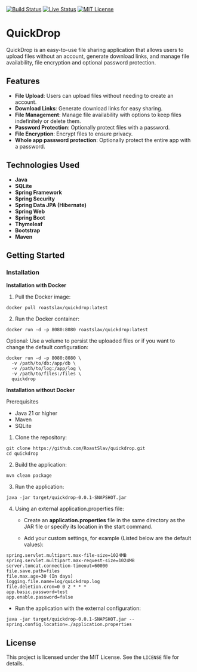 [![Build Status](https://jenkins.tyron.rocks/buildStatus/icon?job=quickdrop)](https://jenkins.tyron.rocks/job/quickdrop)
[![Live Status](https://img.shields.io/badge/status-live-brightgreen)](https://quickdrop.tyron.rocks)
[![MIT License](https://img.shields.io/badge/License-MIT-yellow.svg)](https://opensource.org/licenses/MIT)

# QuickDrop

QuickDrop is an easy-to-use file sharing application that allows users to upload files without an account,
generate download links, and manage file availability, file encryption and optional password
protection.


## Features

- **File Upload**: Users can upload files without needing to create an account.
- **Download Links**: Generate download links for easy sharing.
- **File Management**: Manage file availability with options to keep files indefinitely or delete them.
- **Password Protection**: Optionally protect files with a password.
- **File Encryption**: Encrypt files to ensure privacy.
- **Whole app password protection**: Optionally protect the entire app with a password.

## Technologies Used

- **Java**
- **SQLite**
- **Spring Framework**
- **Spring Security**
- **Spring Data JPA (Hibernate)**
- **Spring Web**
- **Spring Boot**
- **Thymeleaf**
- **Bootstrap**
- **Maven**

## Getting Started

### Installation

**Installation with Docker**

1. Pull the Docker image:

```
docker pull roastslav/quickdrop:latest
```

2. Run the Docker container:

```
docker run -d -p 8080:8080 roastslav/quickdrop:latest
```

Optional: Use a volume to persist the uploaded files or if you want to change the default configuration:

```
docker run -d -p 8080:8080 \
  -v /path/to/db:/app/db \
  -v /path/to/log:/app/log \
  -v /path/to/files:/files \
  quickdrop
```

**Installation without Docker**

Prerequisites
- Java 21 or higher
- Maven
- SQLite

1. Clone the repository:

```
git clone https://github.com/RoastSlav/quickdrop.git
cd quickdrop
```

2. Build the application:

```
mvn clean package
```

3. Run the application:

```
java -jar target/quickdrop-0.0.1-SNAPSHOT.jar
```

4. Using an external application.properties file:
    - Create an **application.properties** file in the same directory as the JAR file or specify its location in the
      start command.

    - Add your custom settings, for example (Listed below are the default values):

```
spring.servlet.multipart.max-file-size=1024MB
spring.servlet.multipart.max-request-size=1024MB
server.tomcat.connection-timeout=60000
file.save.path=files
file.max.age=30 (In days)
logging.file.name=log/quickdrop.log
file.deletion.cron=0 0 2 * * *
app.basic.password=test
app.enable.password=false
```

- Run the application with the external configuration:

```
java -jar target/quickdrop-0.0.1-SNAPSHOT.jar --spring.config.location=./application.properties
```

## License

This project is licensed under the MIT License. See the `LICENSE` file for details.

